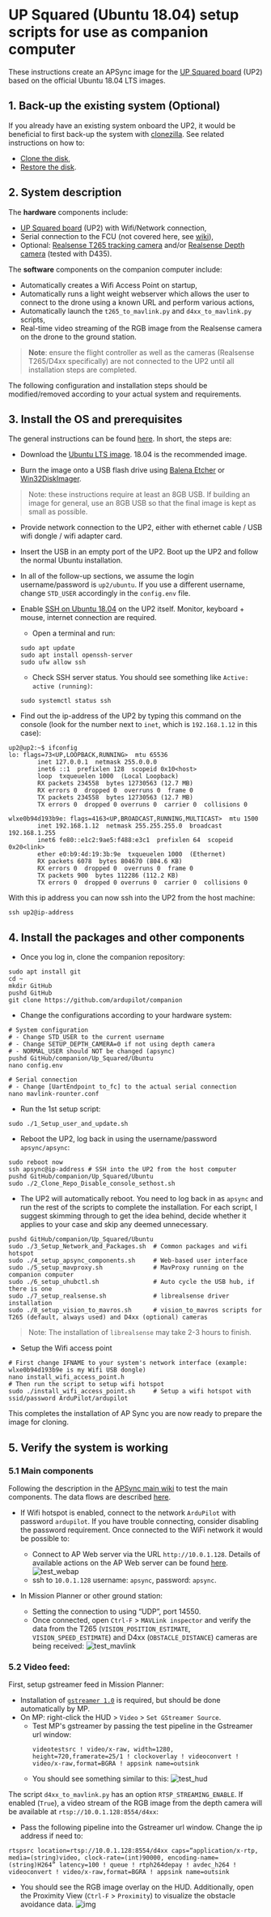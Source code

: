 # UP Squared (Ubuntu 18.04) setup scripts for use as companion computer

These instructions create an APSync image for the [UP Squared board](https://up-board.org/upsquared/specifications/) (UP2) based on the official Ubuntu 18.04 LTS images.

## 1. Back-up the existing system (Optional)

If you already have an existing system onboard the UP2, it would be beneficial to first back-up the system with [clonezilla](https://clonezilla.org/downloads.php).
See related instructions on how to:
- [Clone the disk](https://clonezilla.org/show-live-doc-content.php?topic=clonezilla-live/doc/01_Save_disk_image),
- [Restore the disk](https://clonezilla.org/show-live-doc-content.php?topic=clonezilla-live/doc/02_Restore_disk_image).

## 2. System description

The **hardware** components include:
- [UP Squared board](https://up-board.org/upsquared/specifications/) (UP2) with Wifi/Network connection,
- Serial connection to the FCU (not covered here, see [wiki](https://ardupilot.org/copter/docs/common-telemetry-port-setup.html)),
- Optional: [Realsense T265 tracking camera](https://www.intelrealsense.com/tracking-camera-t265/) and/or [Realsense Depth camera](https://www.intelrealsense.com/stereo-depth/) (tested with D435).

The **software** components on the companion computer include:
- Automatically creates a Wifi Access Point on startup,
- Automatically runs a light weight webserver which allows the user to connect to the drone using a known URL and perform various actions,
- Automatically launch the `t265_to_mavlink.py` and `d4xx_to_mavlink.py` scripts,
- Real-time video streaming of the RGB image from the Realsense camera on the drone to the ground station.

> **Note**: ensure the flight controller as well as the cameras (Realsense T265/D4xx specifically) are not connected to the UP2 until all installation steps are completed.

The following configuration and installation steps should be modified/removed according to your actual system and requirements.

## 3. Install the OS and prerequisites

The general instructions can be found [here](https://wiki.up-community.org/Ubuntu_18.04). In short, the steps are:

- Download the [Ubuntu LTS image](https://releases.ubuntu.com/). 18.04 is the recommended image.

- Burn the image onto a USB flash drive using [Balena Etcher](https://www.balena.io/etcher/) or [Win32DiskImager](https://wiki.ubuntu.com/Win32DiskImager).

> Note: these instructions require at least an 8GB USB. If building an image for general, use an 8GB USB so that the final image is kept as small as possible.

- Provide network connection to the UP2, either with ethernet cable / USB wifi dongle / wifi adapter card.

- Insert the USB in an empty port of the UP2. Boot up the UP2 and follow the normal Ubuntu installation.
 - In all of the follow-up sections, we assume the login username/password is `up2/ubuntu`. If you use a different username, change `STD_USER` accordingly in the `config.env` file.

- Enable [SSH on Ubuntu 18.04](https://linuxize.com/post/how-to-enable-ssh-on-ubuntu-18-04/) on the UP2 itself. Monitor, keyboard + mouse, internet connection are required. 
  - Open a terminal and run:
  ```console
  sudo apt update
  sudo apt install openssh-server
  sudo ufw allow ssh
  ```
  - Check SSH server status. You should see something like `Active: active (running)`:
  ```console
  sudo systemctl status ssh
  ```

- Find out the ip-address of the UP2 by typing this command on the console (look for the number next to `inet`, which is `192.168.1.12` in this case):
```console
up2@up2:~$ ifconfig
lo: flags=73<UP,LOOPBACK,RUNNING>  mtu 65536
        inet 127.0.0.1  netmask 255.0.0.0
        inet6 ::1  prefixlen 128  scopeid 0x10<host>
        loop  txqueuelen 1000  (Local Loopback)
        RX packets 234558  bytes 12730563 (12.7 MB)
        RX errors 0  dropped 0  overruns 0  frame 0
        TX packets 234558  bytes 12730563 (12.7 MB)
        TX errors 0  dropped 0 overruns 0  carrier 0  collisions 0

wlxe0b94d193b9e: flags=4163<UP,BROADCAST,RUNNING,MULTICAST>  mtu 1500
        inet 192.168.1.12  netmask 255.255.255.0  broadcast 192.168.1.255
        inet6 fe80::e1c2:9ae5:f488:e3c1  prefixlen 64  scopeid 0x20<link>
        ether e0:b9:4d:19:3b:9e  txqueuelen 1000  (Ethernet)
        RX packets 6078  bytes 804670 (804.6 KB)
        RX errors 0  dropped 0  overruns 0  frame 0
        TX packets 900  bytes 112286 (112.2 KB)
        TX errors 0  dropped 0 overruns 0  carrier 0  collisions 0
```

With this ip address you can now ssh into the UP2 from the host machine:
```console
ssh up2@ip-address
```

## 4. Install the packages and other components

- Once you log in, clone the companion repository:
```console
sudo apt install git
cd ~
mkdir GitHub
pushd GitHub
git clone https://github.com/ardupilot/companion
```
- Change the configurations according to your hardware system:
```console
# System configuration
# - Change STD_USER to the current username
# - Change SETUP_DEPTH_CAMERA=0 if not using depth camera
# - NORMAL_USER should NOT be changed (apsync)
pushd GitHub/companion/Up_Squared/Ubuntu
nano config.env

# Serial connection
# - Change [UartEndpoint to_fc] to the actual serial connection
nano mavlink-rounter.conf
```

- Run the 1st setup script: 
```console
sudo ./1_Setup_user_and_update.sh
```

- Reboot the UP2, log back in using the username/password `apsync/apsync`:
```console
sudo reboot now
ssh apsync@ip-address # SSH into the UP2 from the host computer
pushd GitHub/companion/Up_Squared/Ubuntu
sudo ./2_Clone_Repo_Disable_console_sethost.sh
```

- The UP2 will automatically reboot. You need to log back in as `apsync` and run the rest of the scripts to complete the installation. For each script, I suggest skimming through to get the idea behind, decide whether it applies to your case and skip any deemed unnecessary.
```console
pushd GitHub/companion/Up_Squared/Ubuntu
sudo ./3_Setup_Network_and_Packages.sh  # Common packages and wifi hotspot
sudo ./4_setup_apsync_components.sh     # Web-based user interface
sudo ./5_setup_mavproxy.sh              # MavProxy running on the companion computer
sudo ./6_setup_uhubctl.sh               # Auto cycle the USB hub, if there is one
sudo ./7_setup_realsense.sh             # librealsense driver installation
sudo ./8_setup_vision_to_mavros.sh      # vision_to_mavros scripts for T265 (default, always used) and D4xx (optional) cameras
```
> Note: The installation of `librealsense` may take 2-3 hours to finish.

- Setup the Wifi access point
```console
# First change IFNAME to your system's network interface (example: wlxe0b94d193b9e is my Wifi USB dongle)
nano install_wifi_access_point.h
# Then run the script to setup wifi hotspot
sudo ./install_wifi_access_point.sh     # Setup a wifi hotspot with ssid/password ArduPilot/ardupilot
```

This completes the installation of AP Sync you are now ready to prepare the image for cloning.

## 5. Verify the system is working

### 5.1 Main components
Following the description in the [APSync main wiki](https://ardupilot.org/dev/docs/apsync-intro.html) to test the main components. The data flows are described [here](https://ardupilot.org/dev/docs/apsync-intro.html#how-flight-controller-data-is-routed-to-various-programs).

- If Wifi hotspot is enabled, connect to the network `ArduPilot` with password `ardupilot`. If you have trouble connecting, consider disabling the password requirement. Once connected to the WiFi network it would be possible to:
  - Connect to AP Web server via the URL `http://10.0.1.128`. Details of available actions on the AP Web server can be found [here](https://ardupilot.org/dev/docs/apsync-intro.html#wifi-access-point-dataflash-logging).
  ![test_webap](https://i.imgur.com/tO0ATYT.png)
  - ssh to `10.0.1.128` username: `apsync`, password: `apsync`.

- In Mission Planner or other ground station:
  - Setting the connection to using “UDP”, port 14550.
  - Once connected, open `Ctrl-F` > `MAVLink inspector` and verify the data from the T265 (`VISION_POSITION_ESTIMATE`, `VISION_SPEED_ESTIMATE`) and D4xx (`OBSTACLE_DISTANCE`) cameras are being received:
  ![test_mavlink](https://i.imgur.com/NYgYWTG.png)

### 5.2 Video feed:
First, setup gstreamer feed in Mission Planner:
- Installation of [`gstreamer 1.0`](https://gstreamer.freedesktop.org/download/) is required, but should be done automatically by MP.
- On MP: right-click the HUD > `Video` > `Set GStreamer Source`.
  - Test MP's gstreamer by passing the test pipeline in the Gstreamer url window:
    ```console
    videotestsrc ! video/x-raw, width=1280, height=720,framerate=25/1 ! clockoverlay ! videoconvert ! video/x-raw,format=BGRA ! appsink name=outsink
    ```
  - You should see something similar to this:
    ![test_hud](https://i.imgur.com/QaGvWfk.png)

The script `d4xx_to_mavlink.py` has an option `RTSP_STREAMING_ENABLE`. If enabled (`True`), a video stream of the RGB image from the depth camera will be available at `rtsp://10.0.1.128:8554/d4xx`:
- Pass the following pipeline into the Gstreamer url window. Change the ip address if need to:
```console
rtspsrc location=rtsp://10.0.1.128:8554/d4xx caps=“application/x-rtp, media=(string)video, clock-rate=(int)90000, encoding-name=(string)H264” latency=100 ! queue ! rtph264depay ! avdec_h264 ! videoconvert ! video/x-raw,format=BGRA ! appsink name=outsink
```
- You should see the RGB image overlay on the HUD. Additionally, open the Proximity View (`Ctrl-F` > `Proximity`) to visualize the obstacle avoidance data.
  ![img](https://i.imgur.com/NtVY49b.png)
